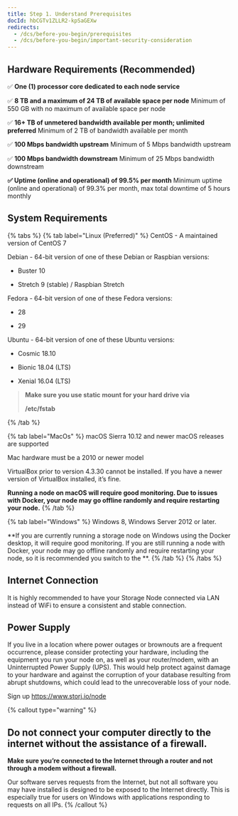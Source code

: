 ```yaml
---
title: Step 1. Understand Prerequisites
docId: hbCGTv1ZLLR2-kpSaGEXw
redirects:
  - /dcs/before-you-begin/prerequisites
  - /dcs/before-you-begin/important-security-consideration
---
```


## Hardware Requirements (Recommended)

✅ **One (1) processor core dedicated to each node service**

✅ **8 TB and a maximum of 24 TB of available space per node**
Minimum of 550 GB with no maximum of available space per node

✅ **16+ TB of unmetered bandwidth available per month; unlimited preferred**
Minimum of 2 TB of bandwidth available per month

✅ **100 Mbps bandwidth upstream**
Minimum of 5 Mbps bandwidth upstream

✅ **100 Mbps bandwidth downstream**
Minimum of 25 Mbps bandwidth downstream

**✅ Uptime (online and operational) of 99.5% per month**
Minimum uptime (online and operational) of 99.3% per month, max total downtime of 5 hours monthly

## System Requirements

{% tabs %}
{% tab label="Linux (Preferred)" %}
CentOS - A maintained version of CentOS 7

Debian - 64-bit version of one of these Debian or Raspbian versions:

- Buster 10

- Stretch 9 (stable) / Raspbian Stretch

Fedora - 64-bit version of one of these Fedora versions:

- 28

- 29

Ubuntu - 64-bit version of one of these Ubuntu versions:

- Cosmic 18.10

- Bionic 18.04 (LTS)

- Xenial 16.04 (LTS)

> **Make sure you use static mount for your hard drive via**
>
>
>
> **/etc/fstab**

{% /tab %}

{% tab label="MacOs" %}
macOS Sierra 10.12 and newer macOS releases are supported

Mac hardware must be a 2010 or newer model

VirtualBox prior to version 4.3.30 cannot be installed. If you have a newer version of VirtualBox installed, it’s fine.

**Running a node on macOS will require good monitoring. Due to issues with Docker, your node may go offline randomly and require restarting your node.**
{% /tab %}

{% tab label="Windows" %}
Windows 8, Windows Server 2012 or later.

**If you are currently running a storage node on Windows using the Docker desktop, it will require good monitoring. If you are still running a node with Docker, your node may go offline randomly and require restarting your node, so it is recommended you switch to the **[](docId:5shJebpS3baWj6LDV5ANQ).&#x20;
[](docId:jA6Jl8XzCR1nc4_WyJj1a)
{% /tab %}
{% /tabs %}

## Internet Connection

It is highly recommended to have your Storage Node connected via LAN instead of WiFi to ensure a consistent and stable connection.

## Power Supply

If you live in a location where power outages or brownouts are a frequent occurrence, please consider protecting your hardware, including the equipment you run your node on, as well as your router/modem, with an Uninterrupted Power Supply (UPS). This would help protect against damage to your hardware and against the corruption of your database resulting from abrupt shutdowns, which could lead to the unrecoverable loss of your node.

Sign up <https://www.storj.io/node>

{% callout type="warning"  %}

## **Do not connect your computer directly to the internet without the assistance of a firewall.** 

**Make sure you’re connected to the Internet through a router and not through a modem without a firewall.**

Our software serves requests from the Internet, but not all software you may have installed is designed to be exposed to the Internet directly. This is especially true for users on Windows with applications responding to requests on all IPs.
{% /callout %}
